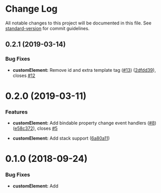 # Change Log

All notable changes to this project will be documented in this file. See [standard-version](https://github.com/conventional-changelog/standard-version) for commit guidelines.

<a name="0.2.1"></a>
## 0.2.1 (2019-03-14)


### Bug Fixes

* **customElement:** Remove id and extra template tag ([#13](https://github.com/jmzagorski/aurelia-fontawesome/issues/13)) ([2dfdd39](https://github.com/jmzagorski/aurelia-fontawesome/commit/2dfdd39)), closes [#12](https://github.com/jmzagorski/aurelia-fontawesome/issues/12)



<a name="0.2.0"></a>
# 0.2.0 (2019-03-11)


### Features

* **customElement:** Add bindable property change event handlers ([#8](https://github.com/jmzagorski/aurelia-fontawesome/issues/8)) ([e58c372](https://github.com/jmzagorski/aurelia-fontawesome/commit/e58c372)), closes [#5](https://github.com/jmzagorski/aurelia-fontawesome/issues/5)
* **customElement:** Add stack support ([6a80a11](https://github.com/jmzagorski/aurelia-fontawesome/commit/6a80a11))



<a name="0.1.0"></a>
# 0.1.0 (2018-09-24)


### Bug Fixes

* **customElement:** Add <template> as parent to the slot ([405acb4](https://github.com/jmzagorski/aurelia-fontawesome/commit/405acb4))


### Features

* **all:** Initial commit ([e89114c](https://github.com/jmzagorski/aurelia-fontawesome/commit/e89114c))
